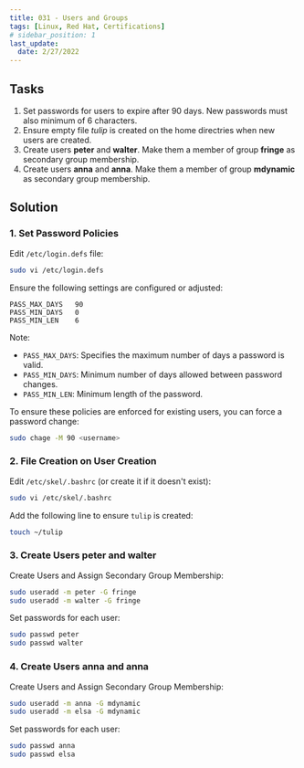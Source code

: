 ```yaml
---
title: 031 - Users and Groups
tags: [Linux, Red Hat, Certifications]
# sidebar_position: 1 
last_update:
  date: 2/27/2022
---
```


## Tasks

1. Set passwords for users to expire after 90 days. New passwords must also minimum of 6 characters.
2. Ensure empty file *tulip* is created on the home directries when new users are created.
3. Create users **peter** and **walter**.  Make them a member of group **fringe** as secondary group membership.
4. Create users **anna** and **anna**. Make them a member of group **mdynamic** as secondary group membership.


## Solution


### 1. Set Password Policies

Edit `/etc/login.defs` file:
```bash
sudo vi /etc/login.defs
```

Ensure the following settings are configured or adjusted:
```plaintext
PASS_MAX_DAYS   90
PASS_MIN_DAYS   0
PASS_MIN_LEN    6
```

Note:

- `PASS_MAX_DAYS`: Specifies the maximum number of days a password is valid.
- `PASS_MIN_DAYS`: Minimum number of days allowed between password changes.
- `PASS_MIN_LEN`: Minimum length of the password.


To ensure these policies are enforced for existing users, you can force a password change:
```bash
sudo chage -M 90 <username>
```


### 2. File Creation on User Creation


Edit `/etc/skel/.bashrc` (or create it if it doesn't exist):
```bash
sudo vi /etc/skel/.bashrc
```

Add the following line to ensure `tulip` is created:
```bash
touch ~/tulip
```

### 3. Create Users peter and walter

Create Users and Assign Secondary Group Membership:

```bash
sudo useradd -m peter -G fringe
sudo useradd -m walter -G fringe
```


Set passwords for each user:
```bash
sudo passwd peter
sudo passwd walter
```

### 4. Create Users anna and anna

Create Users and Assign Secondary Group Membership:

```bash
sudo useradd -m anna -G mdynamic
sudo useradd -m elsa -G mdynamic
```

Set passwords for each user:
```bash
sudo passwd anna
sudo passwd elsa
```
